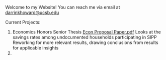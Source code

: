 Welcome to my Website!
You can reach me via email at darrinkhoward@ucsb.edu

Current Projects:
1. Economics Honors Senior Thesis [Econ Proposal Paper.pdf](https://github.com/user-attachments/files/18527606/Econ.Proposal.Paper.pdf)
   Looks at the savings rates among undocumented households participating in SIPP
   Reworking for more relevant results, drawing conclusions from results for applicable insights
2. 
